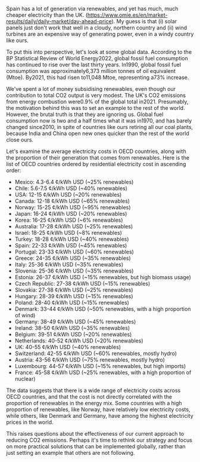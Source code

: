 Spain has a lot of generation via renewables, and yet has much, much cheaper electricity than the UK. (https://www.omie.es/en/market-results/daily/daily-market/day-ahead-price). My guess is that (i) solar panels just don't work that well in a cloudy, northern country and (ii) wind turbines are an expensive way of generating power, even in a windy country like ours.

To put this into perspective, let's look at some global data. According to the BP Statistical Review of World Energy2022, global fossil fuel consumption has continued to rise over the last thirty years. In1990, global fossil fuel consumption was approximately6,373 million tonnes of oil equivalent (Mtoe). By2021, this had risen to11,048 Mtoe, representing a73% increase.

We've spent a lot of money subsidising renewables, even though our contribution to total CO2 output is very modest. The UK's CO2 emissions from energy combustion were0.9% of the global total in2021. Presumably, the motivation behind this was to set an example to the rest of the world. However, the brutal truth is that they are ignoring us. Global fuel consumption now is two and a half times what it was in1970, and has barely changed since2010, in spite of countries like ours retiring all our coal plants, because India and China open new ones quicker than the rest of the world close ours.

Let's examine the average electricity costs in OECD countries, along with the proportion of their generation that comes from renewables. Here is the list of OECD countries ordered by residential electricity cost in ascending order:

* Mexico: 4.3-6.4 ¢/kWh USD (~25% renewables)
* Chile: 5.6-7.5 ¢/kWh USD (~40% renewables)
* USA: 12-15 ¢/kWh USD (~20% renewables)
* Canada: 12-18 ¢/kWh USD (~65% renewables)
* Norway: 15-25 ¢/kWh USD (~95% renewables)
* Japan: 16-24 ¢/kWh USD (~20% renewables)
* Korea: 16-25 ¢/kWh USD (~6% renewables)
* Australia: 17-28 ¢/kWh USD (~25% renewables)
* Israel: 18-25 ¢/kWh USD (~8% renewables)
* Turkey: 18-28 ¢/kWh USD (~40% renewables)
* Spain: 22-33 ¢/kWh USD (~45% renewables)
* Portugal: 23-33 ¢/kWh USD (~60% renewables)
* Greece: 24-35 ¢/kWh USD (~35% renewables)
* Italy: 25-36 ¢/kWh USD (~35% renewables)
* Slovenia: 25-36 ¢/kWh USD (~35% renewables)
* Estonia: 26-37 ¢/kWh USD (~15% renewables, but high biomass usage)
* Czech Republic: 27-38 ¢/kWh USD (~15% renewables)
* Slovakia: 27-38 ¢/kWh USD (~25% renewables)
* Hungary: 28-39 ¢/kWh USD (~15% renewables)
* Poland: 28-40 ¢/kWh USD (~15% renewables)
* Denmark: 33-44 ¢/kWh USD (~50% renewables, with a high proportion of wind)
* Germany: 38-49 ¢/kWh USD (~45% renewables)
* Ireland: 38-50 ¢/kWh USD (~35% renewables)
* Belgium: 39-51 ¢/kWh USD (~20% renewables)
* Netherlands: 40-52 ¢/kWh USD (~20% renewables)
* UK: 40-55 ¢/kWh USD (~40% renewables)
* Switzerland: 42-55 ¢/kWh USD (~60% renewables, mostly hydro)
* Austria: 43-56 ¢/kWh USD (~75% renewables, mostly hydro)
* Luxembourg: 44-57 ¢/kWh USD (~15% renewables, but high imports)
* France: 45-58 ¢/kWh USD (~25% renewables, with a high proportion of nuclear)

The data suggests that there is a wide range of electricity costs across OECD countries, and that the cost is not directly correlated with the proportion of renewables in the energy mix. Some countries with a high proportion of renewables, like Norway, have relatively low electricity costs, while others, like Denmark and Germany, have among the highest electricity prices in the world.

This raises questions about the effectiveness of our current approach to reducing CO2 emissions. Perhaps it's time to rethink our strategy and focus on more practical solutions that can be implemented globally, rather than just setting an example that others are not following.
